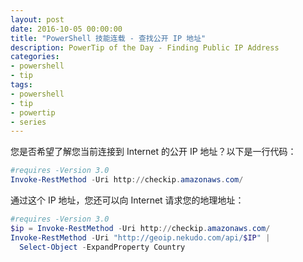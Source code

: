 ```yaml
---
layout: post
date: 2016-10-05 00:00:00
title: "PowerShell 技能连载 - 查找公开 IP 地址"
description: PowerTip of the Day - Finding Public IP Address
categories:
- powershell
- tip
tags:
- powershell
- tip
- powertip
- series
---
```

您是否希望了解您当前连接到 Internet 的公开 IP 地址？以下是一行代码：

```powershell
#requires -Version 3.0
Invoke-RestMethod -Uri http://checkip.amazonaws.com/
```

通过这个 IP 地址，您还可以向 Internet 请求您的地理地址：

```powershell
#requires -Version 3.0
$ip = Invoke-RestMethod -Uri http://checkip.amazonaws.com/ 
Invoke-RestMethod -Uri "http://geoip.nekudo.com/api/$IP" |
  Select-Object -ExpandProperty Country
```

<!--本文国际来源：[Finding Public IP Address](http://community.idera.com/powershell/powertips/b/tips/posts/finding-public-ip-address1)-->
